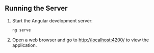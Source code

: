 ## Running the Server
1. Start the Angular development server:

    ```bash
    ng serve
    ```

2. Open a web browser and go to [http://localhost:4200/](http://localhost:4200/) to view the application.
